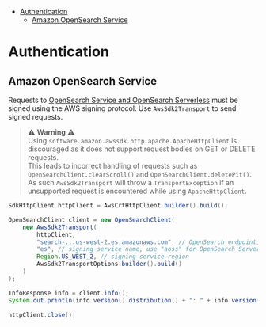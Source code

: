 - [Authentication](#authentication)
  - [Amazon OpenSearch Service](#amazon-opensearch-service)

# Authentication

## Amazon OpenSearch Service

Requests to [OpenSearch Service and OpenSearch Serverless](https://docs.aws.amazon.com/opensearch-service/index.html) must be signed using the AWS signing protocol. Use `AwsSdk2Transport` to send signed requests.

> ⚠️ **Warning** ⚠️  
> Using `software.amazon.awssdk.http.apache.ApacheHttpClient` is discouraged as it does not support request bodies on GET or DELETE requests.  
> This leads to incorrect handling of requests such as `OpenSearchClient.clearScroll()` and `OpenSearchClient.deletePit()`.  
> As such `AwsSdk2Transport` will throw a `TransportException` if an unsupported request is encountered while using `ApacheHttpClient`.

```java
SdkHttpClient httpClient = AwsCrtHttpClient.builder().build();

OpenSearchClient client = new OpenSearchClient(
    new AwsSdk2Transport(
        httpClient,
        "search-...us-west-2.es.amazonaws.com", // OpenSearch endpoint, without https://
        "es", // signing service name, use "aoss" for OpenSearch Serverless
        Region.US_WEST_2, // signing service region
        AwsSdk2TransportOptions.builder().build()
    )
);

InfoResponse info = client.info();
System.out.println(info.version().distribution() + ": " + info.version().number());

httpClient.close();
```